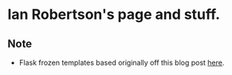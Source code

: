 # Ian Robertson's page and stuff.


Note
------
- Flask frozen templates based originally off this blog post [here][article].

[article]: http://www.stevenloria.com/hosting-static-flask-sites-for-free-on-github-pages/
